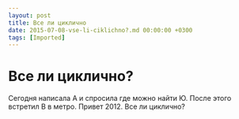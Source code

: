 ```yaml
---
layout: post
title: Все ли циклично
date: 2015-07-08-vse-li-ciklichno?.md 00:00:00 +0300
tags: [Imported]
---
```

# Все ли циклично? 

Сегодня написала А и спросила где можно найти Ю. После этого встретил В в метро. Привет 2012\. Все ли циклично?